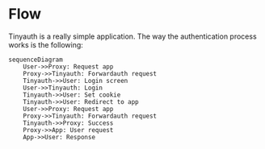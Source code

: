 # Flow

Tinyauth is a really simple application. The way the authentication process works is the following:

```mermaid
sequenceDiagram
    User->>Proxy: Request app
    Proxy->>Tinyauth: Forwardauth request
    Tinyauth->>User: Login screen
    User->>Tinyauth: Login
    Tinyauth->>User: Set cookie
    Tinyauth->>User: Redirect to app
    User->>Proxy: Request app
    Proxy->>Tinyauth: Forwardauth request
    Tinyauth->>Proxy: Success
    Proxy->>App: User request
    App->>User: Response
```
